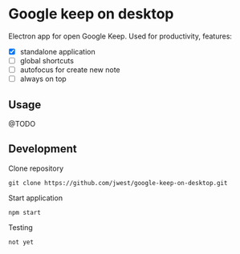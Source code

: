 # Google keep on desktop

Electron app for open Google Keep. Used for productivity, features:

 - [X] standalone application
 - [ ] global shortcuts
 - [ ] autofocus for create new note
 - [ ] always on top

## Usage

@TODO

## Development

Clone repository

```
git clone https://github.com/jwest/google-keep-on-desktop.git
```

Start application

```
npm start
```

Testing

```
not yet
```
